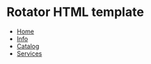 # Rotator HTML template

- [Home](https://kamuz.github.io/rotator/index.html)
- [Info](https://kamuz.github.io/rotator/info.html)
- [Catalog](https://kamuz.github.io/rotator/shop.html)
- [Services](https://kamuz.github.io/rotator/services.html)
